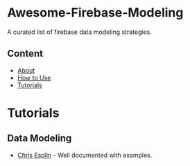 # Awesome-Firebase-Modeling

A curated list of firebase data modeling strategies.

## Content
- [About](#about)
- [How to Use](#how-to-use)
- [Tutorials](#tutorials)

# Tutorials

## Data Modeling
* [Chris Esplin](https://howtofirebase.com/firebase-data-modeling-939585ade7f4#.4sk8jfty6) - Well documented with examples.
